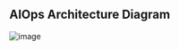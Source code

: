 ## AIOps Architecture Diagram

![image](https://github.com/user-attachments/assets/5de7df7a-c872-49a6-bdd4-c58165027721)
